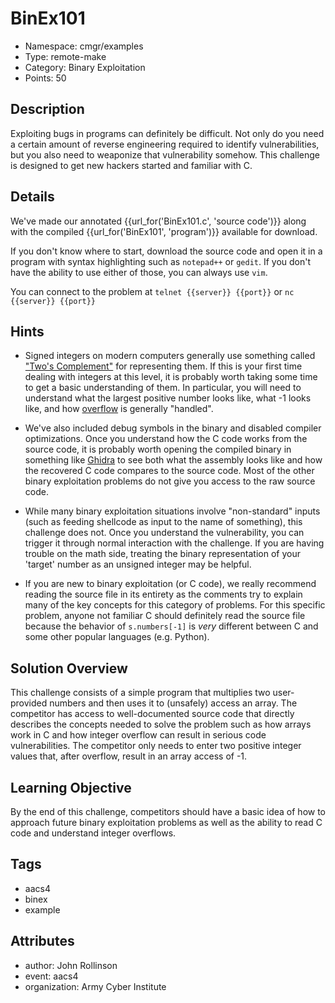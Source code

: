 # BinEx101

- Namespace: cmgr/examples
- Type: remote-make
- Category: Binary Exploitation
- Points: 50

## Description

Exploiting bugs in programs can definitely be difficult.  Not only do you need
a certain amount of reverse engineering required to identify vulnerabilities,
but you also need to weaponize that vulnerability somehow.  This challenge is
designed to get new hackers started and familiar with C.

## Details
We've made our annotated {{url_for('BinEx101.c', 'source code')}} along with the compiled {{url_for('BinEx101', 'program')}} available for download.

If you don't know where to start, download the source code and open it in a program with syntax highlighting such as `notepad++` or `gedit`.  If you don't have the ability to use either of those, you can always use `vim`.

You can connect to the problem at `telnet {{server}} {{port}}` or `nc {{server}} {{port}}`

## Hints

- Signed integers on modern computers generally use something called ["Two's Complement"](https://en.wikipedia.org/wiki/Two%27s_complement) for representing them.  If this is your first time dealing with integers at this level, it is probably worth taking some time to get a basic understanding of them.  In particular, you will need to understand what the largest positive number looks like, what -1 looks like, and how [overflow](https://en.wikipedia.org/wiki/Integer_overflow) is generally "handled".

- We've also included debug symbols in the binary and disabled compiler optimizations.  Once you understand how the C code works from the source code, it is probably worth opening the compiled binary in something like [Ghidra](https://ghidra-sre.org/) to see both what the assembly looks like and how the recovered C code compares to the source code.  Most of the other binary exploitation problems do not give you access to the raw source code.

- While many binary exploitation situations involve "non-standard" inputs (such as feeding shellcode as input to the name of something), this challenge does not.  Once you understand the vulnerability, you can trigger it through normal interaction with the challenge.  If you are having trouble on the math side, treating the binary representation of your 'target' number as an unsigned integer may be helpful.

- If you are new to binary exploitation (or C code), we really recommend reading the source file in its entirety as the comments try to explain many of the key concepts for this category of problems.  For this specific problem, anyone not familiar C should definitely read the source file because the behavior of `s.numbers[-1]` is _very_ different between C and some other popular languages (e.g. Python).

## Solution Overview

This challenge consists of a simple program that multiplies two user-provided
numbers and then uses it to (unsafely) access an array.  The competitor has
access to well-documented source code that directly describes the concepts
needed to solve the problem such as how arrays work in C and how integer
overflow can result in serious code vulnerabilities.  The competitor only
needs to enter two positive integer values that, after overflow, result in an
array access of -1.

## Learning Objective

By the end of this challenge, competitors should have a basic idea of how to
approach future binary exploitation problems as well as the ability to read C
code and understand integer overflows.

## Tags

- aacs4
- binex
- example

## Attributes

- author: John Rollinson
- event: aacs4
- organization: Army Cyber Institute
